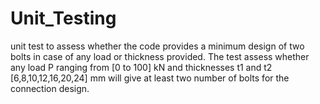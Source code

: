 # Unit_Testing
 unit test to assess whether the code provides a minimum design of two bolts in case of any load or thickness provided. The test assess whether any load P ranging from [0 to 100] kN and thicknesses t1 and t2  [6,8,10,12,16,20,24] mm will give at least two number of bolts for the connection design.
